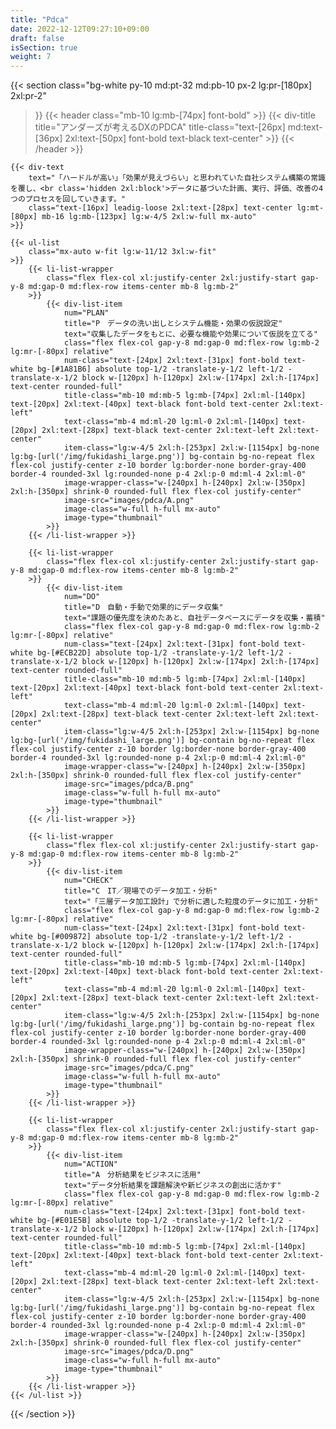 ```yaml
---
title: "Pdca"
date: 2022-12-12T09:27:10+09:00
draft: false
isSection: true
weight: 7
---
```


{{< section
    class="bg-white py-10 md:pt-32 md:pb-10 px-2 lg:pr-[180px] 2xl:pr-2"
>}}
    {{< header
        class="mb-10 lg:mb-[74px] font-bold"
    >}}
        {{< div-title
            title="アンダーズが考えるDXのPDCA"
            title-class="text-[26px] md:text-[36px] 2xl:text-[50px] font-bold text-black text-center"
        >}}
    {{< /header >}}

    {{< div-text
        text="「ハードルが高い」「効果が見えづらい」と思われていた自社システム構築の常識を覆し、<br class='hidden 2xl:block'>データに基づいた計画、実行、評価、改善の4つのプロセスを回していきます。"
        class="text-[16px] leadig-loose 2xl:text-[28px] text-center lg:mt-[80px] mb-16 lg:mb-[123px] lg:w-4/5 2xl:w-full mx-auto"
    >}}

    {{< ul-list
        class="mx-auto w-fit lg:w-11/12 3xl:w-fit"
    >}}
        {{< li-list-wrapper
            class="flex flex-col xl:justify-center 2xl:justify-start gap-y-8 md:gap-0 md:flex-row items-center mb-8 lg:mb-2"
        >}}
            {{< div-list-item
                num="PLAN"
                title="P　データの洗い出しとシステム機能・効果の仮説設定"
                text="収集したデータをもとに、必要な機能や効果について仮説を立てる"
                class="flex flex-col gap-y-8 md:gap-0 md:flex-row lg:mb-2 lg:mr-[-80px] relative"
                num-class="text-[24px] 2xl:text-[31px] font-bold text-white bg-[#1A81B6] absolute top-1/2 -translate-y-1/2 left-1/2 -translate-x-1/2 block w-[120px] h-[120px] 2xl:w-[174px] 2xl:h-[174px] text-center rounded-full"
                title-class="mb-10 md:mb-5 lg:mb-[74px] 2xl:ml-[140px] text-[20px] 2xl:text-[40px] text-black font-bold text-center 2xl:text-left"
                text-class="mb-4 md:ml-20 lg:ml-0 2xl:ml-[140px] text-[20px] 2xl:text-[28px] text-black text-center 2xl:text-left 2xl:text-center"
                item-class="lg:w-4/5 2xl:h-[253px] 2xl:w-[1154px] bg-none lg:bg-[url('/img/fukidashi_large.png')] bg-contain bg-no-repeat flex flex-col justify-center z-10 border lg:border-none border-gray-400 border-4 rounded-3xl lg:rounded-none p-4 2xl:p-0 md:ml-4 2xl:ml-0"
                image-wrapper-class="w-[240px] h-[240px] 2xl:w-[350px] 2xl:h-[350px] shrink-0 rounded-full flex flex-col justify-center"
                image-src="images/pdca/A.png"
                image-class="w-full h-full mx-auto"
                image-type="thumbnail"
            >}}
        {{< /li-list-wrapper >}}

        {{< li-list-wrapper
            class="flex flex-col xl:justify-center 2xl:justify-start gap-y-8 md:gap-0 md:flex-row items-center mb-8 lg:mb-2"
        >}}
            {{< div-list-item
                num="DO"
                title="D　自動・手動で効果的にデータ収集"
                text="課題の優先度を決めたあと、自社データベースにデータを収集・蓄積"
                class="flex flex-col gap-y-8 md:gap-0 md:flex-row lg:mb-2 lg:mr-[-80px] relative"
                num-class="text-[24px] 2xl:text-[31px] font-bold text-white bg-[#ECB22D] absolute top-1/2 -translate-y-1/2 left-1/2 -translate-x-1/2 block w-[120px] h-[120px] 2xl:w-[174px] 2xl:h-[174px] text-center rounded-full"
                title-class="mb-10 md:mb-5 lg:mb-[74px] 2xl:ml-[140px] text-[20px] 2xl:text-[40px] text-black font-bold text-center 2xl:text-left"
                text-class="mb-4 md:ml-20 lg:ml-0 2xl:ml-[140px] text-[20px] 2xl:text-[28px] text-black text-center 2xl:text-left 2xl:text-center"
                item-class="lg:w-4/5 2xl:h-[253px] 2xl:w-[1154px] bg-none lg:bg-[url('/img/fukidashi_large.png')] bg-contain bg-no-repeat flex flex-col justify-center z-10 border lg:border-none border-gray-400 border-4 rounded-3xl lg:rounded-none p-4 2xl:p-0 md:ml-4 2xl:ml-0"
                image-wrapper-class="w-[240px] h-[240px] 2xl:w-[350px] 2xl:h-[350px] shrink-0 rounded-full flex flex-col justify-center"
                image-src="images/pdca/B.png"
                image-class="w-full h-full mx-auto"
                image-type="thumbnail"
            >}}
        {{< /li-list-wrapper >}}

        {{< li-list-wrapper
            class="flex flex-col xl:justify-center 2xl:justify-start gap-y-8 md:gap-0 md:flex-row items-center mb-8 lg:mb-2"
        >}}
            {{< div-list-item
                num="CHECK"
                title="C　IT／現場でのデータ加工・分析"
                text="「三層データ加工設計」で分析に適した粒度のデータに加工・分析"
                class="flex flex-col gap-y-8 md:gap-0 md:flex-row lg:mb-2 lg:mr-[-80px] relative"
                num-class="text-[24px] 2xl:text-[31px] font-bold text-white bg-[#009872] absolute top-1/2 -translate-y-1/2 left-1/2 -translate-x-1/2 block w-[120px] h-[120px] 2xl:w-[174px] 2xl:h-[174px] text-center rounded-full"
                title-class="mb-10 md:mb-5 lg:mb-[74px] 2xl:ml-[140px] text-[20px] 2xl:text-[40px] text-black font-bold text-center 2xl:text-left"
                text-class="mb-4 md:ml-20 lg:ml-0 2xl:ml-[140px] text-[20px] 2xl:text-[28px] text-black text-center 2xl:text-left 2xl:text-center"
                item-class="lg:w-4/5 2xl:h-[253px] 2xl:w-[1154px] bg-none lg:bg-[url('/img/fukidashi_large.png')] bg-contain bg-no-repeat flex flex-col justify-center z-10 border lg:border-none border-gray-400 border-4 rounded-3xl lg:rounded-none p-4 2xl:p-0 md:ml-4 2xl:ml-0"
                image-wrapper-class="w-[240px] h-[240px] 2xl:w-[350px] 2xl:h-[350px] shrink-0 rounded-full flex flex-col justify-center"
                image-src="images/pdca/C.png"
                image-class="w-full h-full mx-auto"
                image-type="thumbnail"
            >}}
        {{< /li-list-wrapper >}}

        {{< li-list-wrapper
            class="flex flex-col xl:justify-center 2xl:justify-start gap-y-8 md:gap-0 md:flex-row items-center mb-8 lg:mb-2"
        >}}
            {{< div-list-item
                num="ACTION"
                title="A　分析結果をビジネスに活用"
                text="データ分析結果を課題解決や新ビジネスの創出に活かす"
                class="flex flex-col gap-y-8 md:gap-0 md:flex-row lg:mb-2 lg:mr-[-80px] relative"
                num-class="text-[24px] 2xl:text-[31px] font-bold text-white bg-[#E01E5B] absolute top-1/2 -translate-y-1/2 left-1/2 -translate-x-1/2 block w-[120px] h-[120px] 2xl:w-[174px] 2xl:h-[174px] text-center rounded-full"
                title-class="mb-10 md:mb-5 lg:mb-[74px] 2xl:ml-[140px] text-[20px] 2xl:text-[40px] text-black font-bold text-center 2xl:text-left"
                text-class="mb-4 md:ml-20 lg:ml-0 2xl:ml-[140px] text-[20px] 2xl:text-[28px] text-black text-center 2xl:text-left 2xl:text-center"
                item-class="lg:w-4/5 2xl:h-[253px] 2xl:w-[1154px] bg-none lg:bg-[url('/img/fukidashi_large.png')] bg-contain bg-no-repeat flex flex-col justify-center z-10 border lg:border-none border-gray-400 border-4 rounded-3xl lg:rounded-none p-4 2xl:p-0 md:ml-4 2xl:ml-0"
                image-wrapper-class="w-[240px] h-[240px] 2xl:w-[350px] 2xl:h-[350px] shrink-0 rounded-full flex flex-col justify-center"
                image-src="images/pdca/D.png"
                image-class="w-full h-full mx-auto"
                image-type="thumbnail"
            >}}
        {{< /li-list-wrapper >}}
    {{< /ul-list >}}

{{< /section >}}
